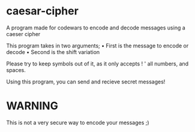 # caesar-cipher
A program made for codewars to encode and decode messages using a caeser cipher

This program takes in two arguments;
  • First is the message to encode or decode
  • Second is the shift variation
  
Please try to keep symbols out of it, as it only accepts ! ' all numbers, and spaces.
  
Using this program, you can send and recieve secret messages!

# WARNING #

This is not a very secure way to encode your messages ;)
